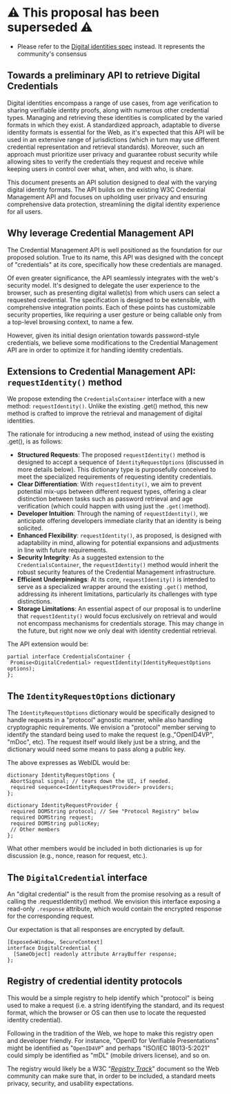 # ⚠️ This proposal has been superseded ⚠️

- Please refer to the [Digital identities spec](https://wicg.github.io/digital-identities/) instead. It represents the community's consensus

## Towards a preliminary API to retrieve Digital Credentials

Digital identities encompass a range of use cases, from age verification to sharing verifiable identity proofs, along with numerous other credential types. Managing and retrieving these identities is complicated by the varied formats in which they exist. A standardized approach, adaptable to diverse identity formats is essential for the Web, as it's expected that this API will be used in an extensive range of jurisdictions (which in turn may use different credential representation and retrieval standards). Moreover, such an approach must prioritize user privacy and guarantee robust security while allowing sites to verify the credentials they request and receive while keeping users in control over what, when, and with who, is share.

This document presents an API solution designed to deal with the varying digital identity formats. The API builds on the existing W3C Credential Management API and focuses on upholding user privacy and ensuring comprehensive data protection, streamlining the digital identity experience for all users.

## Why leverage Credential Management API

The Credential Management API is well positioned as the foundation for our proposed solution. True to its name, this API was designed with the concept of "credentials" at its core, specifically how these credentials are managed.

Of even greater significance, the API seamlessly integrates with the web's security model. It's designed to delegate the user experience to the browser, such as presenting digital wallet(s) from which users can select a requested credential. The specification is designed to be extensible, with comprehensive integration points. Each of these points has customizable security properties, like requiring a user gesture or being callable only from a top-level browsing context, to name a few.

However, given its initial design orientation towards password-style credentials, we believe some modifications to the Credential Management API are in order to optimize it for handling identity credentials.

## Extensions to Credential Management API: `requestIdentity()` method

We propose extending the `CredentialsContainer` interface with a new method: `requestIdentity()`. Unlike the existing .get() method, this new method is crafted to improve the retrieval and management of digital identities.

The rationale for introducing a new method, instead of using the existing .get(), is as follows:

- **Structured Requests**: The proposed `requestIdentity()` method is designed to accept a sequence of `IdentityRequestOptions` (discussed in more details below). This dictionary type is purposefully conceived to meet the specialized requirements of requesting identity credentials.
- **Clear Differentiation**: With `requestIdentity()`, we aim to prevent potential mix-ups between different request types, offering a clear distinction between tasks such as password retrieval and age verification (which could happen with using just the `.get()`method).
- **Developer Intuition**: Through the naming of `requestIdentity()`, we anticipate offering developers immediate clarity that an identity is being solicited.
- **Enhanced Flexibility**: `requestIdentity()`, as proposed, is designed with adaptability in mind, allowing for potential expansions and adjustments in line with future requirements.
- **Security Integrity**: As a suggested extension to the `CredentialsContainer`, the `requestIdentity()` method would inherit the robust security features of the Credential Management infrastructure.
- **Efficient Underpinnings**: At its core, `requestIdentity()` is intended to serve as a specialized wrapper around the existing `.get()` method, addressing its inherent limitations, particularly its challenges with type distinctions.
- **Storage Limitations**: An essential aspect of our proposal is to underline that `requestIdentity()` would focus exclusively on retrieval and would not encompass mechanisms for credentials storage. This may change in the future, but right now we only deal with identity credential retrieval.

The API extension would be:

```WebIDL
partial interface CredentialsContainer {
 Promise<DigitalCredential> requestIdentity(IdentityRequestOptions options);
};
```

## The `IdentityRequestOptions` dictionary

The `IdentityRequestOptions` dictionary would be specifically designed to handle requests in a "protocol" agnostic manner, while also handling cryptographic requirements. We envision a "protocol" member serving to identify the standard being used to make the request (e.g.,"OpenID4VP", "mDoc", etc). The request itself would likely just be a string, and the dictionary would need some means to pass along a public key.

The above expresses as WebIDL would be:

```WebIDL
dictionary IdentityRequestOptions {
 AbortSignal signal; // tears down the UI, if needed.
 required sequence<IdentityRequestProvider> providers;
};

dictionary IdentityRequestProvider {
 required DOMString protocol; // See "Protocol Registry" below
 required DOMString request;
 required DOMString publicKey;
 // Other members
};
```

What other members would be included in both dictionaries is up for discussion (e.g., nonce, reason for request, etc.).

## The `DigitalCredential` interface

An "digital credential" is the result from the promise resolving as a result of calling the .requestIdentity() method. We envision this interface exposing a read-only `.response` attribute, which would contain the encrypted response for the corresponding request.

Our expectation is that all responses are encrypted by default.

```WebIDL
[Exposed=Window, SecureContext]
interface DigitalCredential {
  [SameObject] readonly attribute ArrayBuffer response;
};
```

## Registry of credential identity protocols

This would be a simple registry to help identify which "protocol" is being used to make a request (i.e. a string identifying the standard, and its request format, which the browser or OS can then use to locate the requested identity credential).

Following in the tradition of the Web, we hope to make this registry open and developer friendly. For instance, "OpenID for Verifiable Presentations" might be identified as "`OpenID4VP`" and perhaps "ISO/IEC 18013-5:2021" could simply be identified as "mDL" (mobile drivers license), and so on.

The registry would likely be a W3C “[_Registry Track_](https://www.w3.org/2023/Process-20230612/#registries)" document so the Web community can make sure that, in order to be included, a standard meets privacy, security, and usability expectations.
